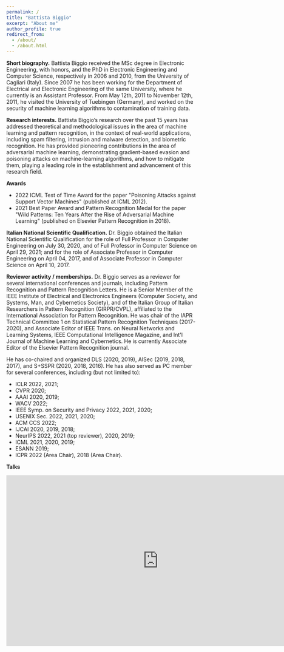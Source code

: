 ```yaml
---
permalink: /
title: "Battista Biggio"
excerpt: "About me"
author_profile: true
redirect_from: 
  - /about/
  - /about.html
---
```



**Short biography.** Battista Biggio received the MSc degree 
in Electronic Engineering, with honors, and the PhD in Electronic 
Engineering and Computer Science, respectively in 2006 and 2010, 
from the University of Cagliari (Italy). 
Since 2007 he has been working for the Department of Electrical 
and Electronic Engineering of the same University, 
where he currently is an Assistant Professor. 
From May 12th, 2011 to November 12th, 2011, 
he visited the University of Tuebingen (Germany), 
and worked on the security of machine learning algorithms 
to contamination of training data.

**Research interests.** Battista Biggio’s research over the past 15 years has addressed theoretical and methodological issues in the area of machine learning and pattern recognition, in the context of real-world applications, including spam filtering, intrusion and malware detection, and biometric recognition. He has provided pioneering contributions in the area of adversarial machine learning, demonstrating gradient-based evasion and poisoning attacks on machine-learning algorithms, and how to mitigate them, playing a leading role in the establishment and advancement of this research field.

**Awards**
- 2022 ICML Test of Time Award for the paper "Poisoning Attacks against Support Vector Machines" (published at ICML 2012).
- 2021 Best Paper Award and Pattern Recognition Medal for the paper "Wild Patterns: Ten Years After the Rise of Adversarial Machine Learning" (published on Elsevier Pattern Recognition in 2018).

**Italian National Scientific Qualification.** Dr. Biggio obtained 
the Italian National Scientific Qualification for the role of 
Full Professor in Computer Engineering on July 30, 2020, 
and of Full Professor in Computer Science on April 29, 2021; 
and for the role of Associate Professor in Computer Engineering 
on April 04, 2017, and of Associate Professor in Computer Science 
on April 10, 2017.
 
**Reviewer activity / memberships.** Dr. Biggio serves as a reviewer 
for several international conferences and journals, 
including Pattern Recognition and Pattern Recognition Letters. 
He is a Senior Member of the IEEE Institute of Electrical and 
Electronics Engineers (Computer Society, and Systems, Man, and 
Cybernetics Society), and of the Italian Group of Italian 
Researchers in Pattern Recognition (GIRPR/CVPL), 
affiliated to the International Association for Pattern Recognition. 
He was chair of the 
IAPR Technical Committee 1 on Statistical Pattern Recognition 
Techniques (2017-2020), and Associate Editor of
IEEE Trans. on Neural Networks and Learning Systems, 
IEEE Computational Intelligence Magazine, and Int'l Journal of Machine Learning and Cybernetics.
He is currently Associate Editor of the Elsevier Pattern Recognition journal.
 
He has co-chaired and organized DLS (2020, 2019), 
AISec (2019, 2018, 2017), and S+SSPR (2020, 2018, 2016). 
He has also served as PC member for several conferences, 
including (but not limited to):
- ICLR 2022, 2021;
- CVPR 2020;
- AAAI 2020, 2019;
- WACV 2022;
- IEEE Symp. on Security and Privacy 2022, 2021, 2020;
- USENIX Sec. 2022, 2021, 2020;
- ACM CCS 2022;
- IJCAI 2020, 2019, 2018;
- NeurIPS 2022, 2021 (top reviewer), 2020, 2019;
- ICML 2021, 2020, 2019;
- ESANN 2019;
- ICPR 2022 (Area Chair), 2018 (Area Chair).

**Talks**

<iframe width="800" height="450" 
src="https://www.youtube.com/embed/b89RRzWSJYI" 
title="Battista Biggio | Machine Learning Security: Adversarial Attacks and Defenses" 
frameborder="0" allow="accelerometer; autoplay; clipboard-write; encrypted-media; gyroscope; picture-in-picture" allowfullscreen></iframe>
